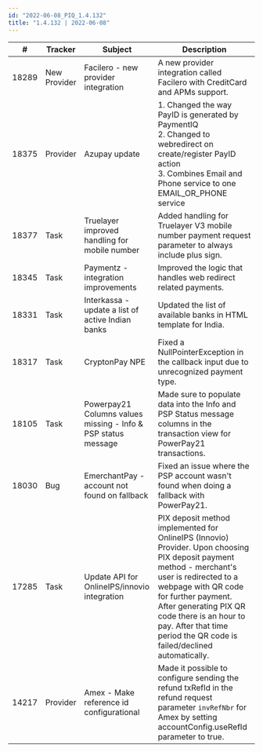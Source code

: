 ```yaml
---
id: "2022-06-08_PIQ_1.4.132"
title: "1.4.132 | 2022-06-08"
---
```


| #     | Tracker     | Subject   | Description    |
|-------|-------------|-----------|----------------|
| 18289 | New Provider | Facilero - new provider integration | A new provider integration called Facilero with CreditCard and APMs support.  | 
| 18375 | Provider | Azupay update | 1. Changed the way PayID is generated by PaymentIQ <br/>2. Changed to webredirect on create/register PayID action <br/>3. Combines Email and Phone service to one EMAIL_OR_PHONE service | 
| 18377 | Task | Truelayer improved handling for mobile number | Added handling for Truelayer V3 mobile number payment request parameter to always include plus sign. | 
| 18345 | Task | Paymentz - integration improvements | Improved the logic that handles web redirect related payments. | 
| 18331 | Task | Interkassa - update a list of active Indian banks | Updated the list of available banks in HTML template for India. | 
| 18317 | Task | CryptonPay NPE  | Fixed a NullPointerException in the callback input due to unrecognized payment type. | 
| 18105 | Task | Powerpay21 Columns values missing - Info & PSP status message | Made sure to populate data into the Info and PSP Status message columns in the transaction view for PowerPay21 transactions. | 
| 18030 | Bug | EmerchantPay - account not found on fallback | Fixed an issue where the PSP account wasn't found when doing a fallback with PowerPay21. | 
| 17285 | Task | Update API for OnlineIPS/innovio integration | PIX deposit method implemented for OnlineIPS (Innovio) Provider. Upon choosing PIX deposit payment method  - merchant's user is redirected to a webpage with QR code for further payment. After generating PIX QR code there is an hour to pay. After that time period the QR code is failed/declined automatically. | 
| 14217 | Provider | Amex - Make reference id configurational | Made it possible to configure sending the refund txRefId in the refund request parameter `invRefNbr` for Amex by setting accountConfig.useRefId parameter to true. | 
